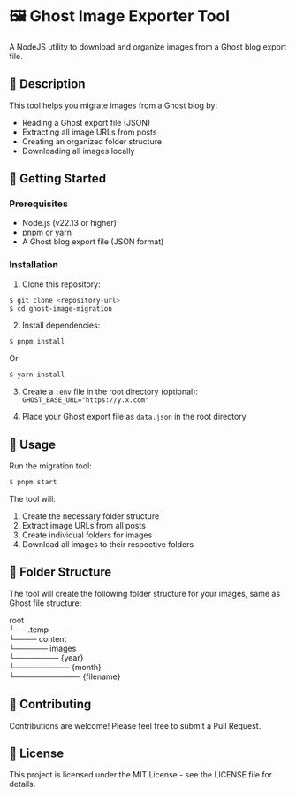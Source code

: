 # 🖼️ Ghost Image Exporter Tool

A NodeJS utility to download and organize images from a Ghost blog export file.

## 📝 Description

This tool helps you migrate images from a Ghost blog by:

- Reading a Ghost export file (JSON)
- Extracting all image URLs from posts
- Creating an organized folder structure
- Downloading all images locally

## 🚀 Getting Started

### Prerequisites

- Node.js (v22.13 or higher)
- pnpm or yarn
- A Ghost blog export file (JSON format)

### Installation

1. Clone this repository:

```bash
$ git clone <repository-url>
$ cd ghost-image-migration
```

2. Install dependencies:

```bash
$ pnpm install
```

Or

```bash
$ yarn install
```

3. Create a `.env` file in the root directory (optional): `GHOST_BASE_URL="https://y.x.com"`

4. Place your Ghost export file as `data.json` in the root directory

## 🎯 Usage

Run the migration tool:

```bash
$ pnpm start
```

The tool will:

1. Create the necessary folder structure
2. Extract image URLs from all posts
3. Create individual folders for images
4. Download all images to their respective folders

## 📁 Folder Structure

The tool will create the following folder structure for your images, same as Ghost file structure:

root  
└── .temp  
└──── content  
└────── images  
└──────── {year}  
└────────── {month}  
└──────────── {filename}

## 🤝 Contributing

Contributions are welcome! Please feel free to submit a Pull Request.

## 📄 License

This project is licensed under the MIT License - see the LICENSE file for details.

